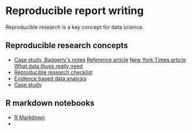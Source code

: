 # Reproducible report writing

Reproducible research is a key concept for data science.

## Reproducible research concepts

* [Case study, Baggerly's notes](https://github.com/DataScienceSpecialization/courses/raw/master/05_ReproducibleResearch/CaseStudy_Baggerly/cancerbioinformatics2010_baggerly_irrh_01.pdf) [Reference article](https://www.nature.com/articles/nm1107-1276b) [New York Times article](https://www.nytimes.com/2011/07/08/health/research/08genes.html) [What data thugs really need](https://www.nature.com/articles/d41586-018-06903-2)
* [Reproducible research checklist](https://DataScienceSpecialization.github.io/courses/05_ReproducibleResearch/Checklist/index.html)
* [Evidence based data analysis](https://DataScienceSpecialization.github.io/courses/05_ReproducibleResearch/EvidenceBasedDataAnalysis/index.html)
* [Case study](https://DataScienceSpecialization.github.io/courses/05_ReproducibleResearch/Example_Analysis/example_analysis.md)


## R markdown notebooks

* [R Markdown](https://DataScienceSpecialization.github.io/courses/05_ReproducibleResearch/RMarkdown/index.md)
* 
